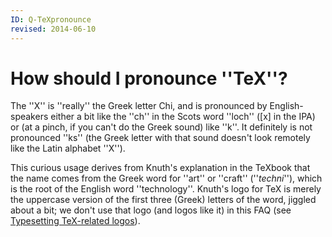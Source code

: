 ```yaml
---
ID: Q-TeXpronounce
revised: 2014-06-10
---
```

# How should I pronounce ''TeX''?

The ''X'' is ''really'' the Greek letter 
Chi, and is pronounced by
English-speakers either a bit like the ''ch'' in the Scots word ''loch''
([x] in the IPA) or (at a pinch, if you can't do the Greek sound) like
''k''.  It definitely is not pronounced ''ks'' (the Greek letter with that
sound doesn't look remotely like the Latin alphabet ''X'').

This curious usage derives from Knuth's explanation in the TeXbook
that the name comes from the Greek word for ''art'' or ''craft''
(''_techni_''),
which is the root of the English word ''technology''.  Knuth's logo for TeX is
merely the uppercase version of the first three (Greek) letters of the
word, jiggled about a bit; we don't use that logo (and logos like it)
in this FAQ (see 
[Typesetting TeX-related logos](./FAQ-logos.html)).

